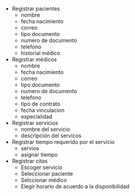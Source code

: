 * Registrar pacientes
  - nombre
  - fecha nacimiento
  - correo
  - tipo documento
  - numero de documento
  - telefono
  - historial médico
* Registrar médicos
  - nombre
  - fecha nacimiento
  - correo
  - tipo documento
  - numero de documento
  - telefono
  - tipo de contrato
  - fecha vinculacion 
  - especialidad
* Registrar servicios
  - nombre del servicio
  - descripción del servicos
* Registrar tiempo requerido por el servicio 
  - servios
  - asignar tiempo
* Registrar citas
  - Escoger servicio
  - Seleccionar paciente
  - Selccionar médico
  - Elegir horario de acuerdo a la disponibilidad 